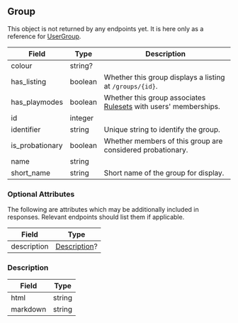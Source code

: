 ## Group

This object is not returned by any endpoints yet. It is here only as a reference for [UserGroup](#usergroup).

Field           | Type    | Description
----------------|---------|------------------------------------------------------------
colour          | string? | |
has_listing     | boolean | Whether this group displays a listing at `/groups/{id}`.
has_playmodes   | boolean | Whether this group associates [Rulesets](#ruleset) with users' memberships.
id              | integer | |
identifier      | string  | Unique string to identify the group.
is_probationary | boolean | Whether members of this group are considered probationary.
name            | string  | |
short_name      | string  | Short name of the group for display.

### Optional Attributes

The following are attributes which may be additionally included in responses. Relevant endpoints should list them if applicable.

Field       | Type
------------|-----
description | [Description](#group-description)?

<div id="group-description" data-unique="group-description"></div>

### Description

Field    | Type
---------|-----
html     | string
markdown | string
